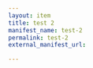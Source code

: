 ```yaml
---
layout: item
title: test 2
manifest_name: test-2
permalink: test-2
external_manifest_url: 

---
```

<!-- Add an essay or interpretive material below this line,
using HTML or markdown.  Do not modify this file above this line -->

